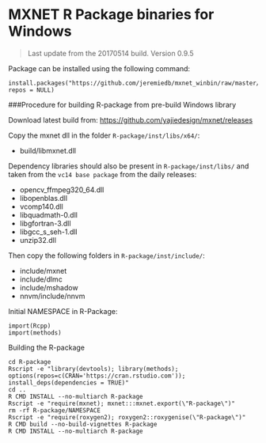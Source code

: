 # MXNET R Package binaries for Windows

> Last update from the 20170514 build. Version 0.9.5

Package can be installed using the following command: 

```
install.packages("https://github.com/jeremiedb/mxnet_winbin/raw/master/mxnet.zip", repos = NULL)
```

###Procedure for building R-package from pre-build Windows library

Download latest build from: https://github.com/yajiedesign/mxnet/releases

Copy the mxnet dll in the folder `R-package/inst/libs/x64/`:     

- build/libmxnet.dll

Dependency libraries should also be present in `R-package/inst/libs/` and taken from the `vc14 base package` from the daily releases:  

- opencv_ffmpeg320_64.dll  
- libopenblas.dll  
- vcomp140.dll  
- libquadmath-0.dll  
- libgfortran-3.dll  
- libgcc_s_seh-1.dll  
- unzip32.dll

Then copy the following folders in `R-package/inst/include/`:  

- include/mxnet  
- include/dlmc  
- include/mshadow  
- nnvm/include/nnvm

Initial NAMESPACE in R-Package:  

```
import(Rcpp)  
import(methods)
```

Building the R-package

```
cd R-package
Rscript -e "library(devtools); library(methods); options(repos=c(CRAN='https://cran.rstudio.com')); install_deps(dependencies = TRUE)"
cd ..
R CMD INSTALL --no-multiarch R-package
Rscript -e "require(mxnet); mxnet:::mxnet.export(\"R-package\")"
rm -rf R-package/NAMESPACE
Rscript -e "require(roxygen2); roxygen2::roxygenise(\"R-package\")"
R CMD build --no-build-vignettes R-package
R CMD INSTALL --no-multiarch R-package
```
